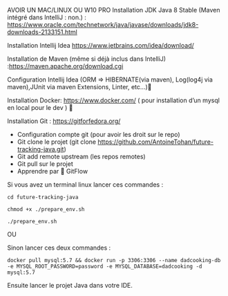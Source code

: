 AVOIR UN MAC/LINUX OU W10 PRO Installation JDK Java 8 Stable (Maven intégré dans IntelliJ : non.) : https://www.oracle.com/technetwork/java/javase/downloads/jdk8-downloads-2133151.html

Installation Intellij Idea https://www.jetbrains.com/idea/download/

Installation de Maven (même si déjà inclus dans IntelliJ) :https://maven.apache.org/download.cgi

Configuration Intellij Idea (ORM => HIBERNATE(via maven), Log(log4j via maven),JUnit via maven Extensions, Linter, etc…)🐳

Installation Docker: https://www.docker.com/ ( pour installation d’un mysql en local pour le dev ) 🙏

Installation Git : https://gitforfedora.org/

 - Configuration compte git (pour avoir les droit sur le repo)
 - Git clone le projet (git clone https://github.com/AntoineTohan/future-tracking-java.git)
 - Git add remote upstream (les repos remotes)
 - Git pull sur le projet
 - Apprendre par 💖 GitFlow

Si vous avez un terminal linux lancer ces commandes  :

```cd future-tracking-java```

```chmod +x ./prepare_env.sh```

```./prepare_env.sh```

OU

Sinon lancer ces deux commandes :

```docker pull mysql:5.7 && docker run -p 3306:3306 --name dadcooking-db -e MYSQL_ROOT_PASSWORD=password -e MYSQL_DATABASE=dadcooking -d mysql:5.7```

Ensuite lancer le projet Java dans votre IDE.
